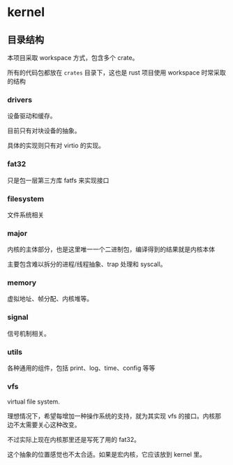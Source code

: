 # kernel

## 目录结构

本项目采取 workspace 方式，包含多个 crate。

所有的代码包都放在 `crates` 目录下，这也是 rust 项目使用 workspace 时常采取的结构

### drivers

设备驱动和缓存。

目前只有对块设备的抽象。

具体的实现则只有对 virtio 的实现。

### fat32

只是包一层第三方库 fatfs 来实现接口

### filesystem

文件系统相关

### major

内核的主体部分，也是这里唯一一个二进制包，编译得到的结果就是内核本体

主要包含难以拆分的进程/线程抽象、trap 处理和 syscall。

### memory

虚拟地址、帧分配、内核堆等。

### signal

信号机制相关。

### utils

各种通用的组件，包括 print、log、time、config 等等

### vfs

virtual file system.

理想情况下，希望每增加一种操作系统的支持，就为其实现 vfs 的接口。内核那边不太需要关心这种改变。

不过实际上现在内核那里还是写死了用的 fat32。

这个抽象的位置感觉也不太合适。如果是宏内核，它应该放到 kernel 里。

